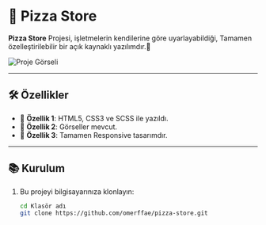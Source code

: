 # 📌 Pizza Store

**Pizza Store** Projesi, işletmelerin kendilerine göre uyarlayabildiği, Tamamen özelleştirilebilir bir açık kaynaklı yazılımdır.🚀  


![Proje Görseli](./img/pizza-store-gif.gif)  

---

## 🛠️ Özellikler

- 🔹 **Özellik 1**: HTML5, CSS3 ve SCSS ile yazıldı.
- 🔹 **Özellik 2**: Görseller mevcut.  
- 🔹 **Özellik 3**: Tamamen Responsive tasarımdır.  

---

## 📚 Kurulum

1. Bu projeyi bilgisayarınıza klonlayın:  
   ```bash
   cd Klasör adı
   git clone https://github.com/omerffae/pizza-store.git